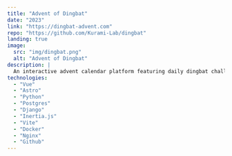 ```yaml
---
title: "Advent of Dingbat"
date: "2023"
link: "https://dingbat-advent.com"
repo: "https://github.com/Kurami-Lab/dingbat"
landing: true
image: 
  src: "img/dingbat.png"
  alt: "Advent of Dingbat"
description: |
  An interactive advent calendar platform featuring daily dingbat challenges. Users compete to solve puzzles as quickly as possible, with real-time leaderboards tracking monthly performance and fostering community competition.
technologies:
  - "Vue"
  - "Astro"
  - "Python"
  - "Postgres"
  - "Django"
  - "Inertia.js"
  - "Vite"
  - "Docker"
  - "Nginx"
  - "Github"
---
```

